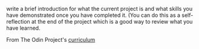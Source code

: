 write a brief introduction for what the current project is and what skills you have demonstrated once you have completed it. (You can do this as a self-reflection at the end of the project which is a good way to review what you have learned.

From The Odin Project's [curriculum](http://www.theodinproject.com/courses/web-development-101/lessons/html-css)



